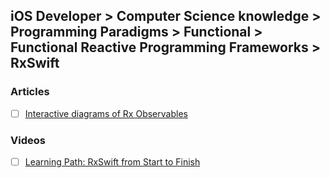 ## iOS Developer > Computer Science knowledge > Programming Paradigms > Functional > Functional Reactive Programming Frameworks > RxSwift

### Articles
- [ ] [Interactive diagrams of Rx Observables](http://rxmarbles.com)

### Videos
- [ ] [Learning Path: RxSwift from Start to Finish](https://academy.realm.io/posts/learning-path-rxswift-from-start-to-finish/)



